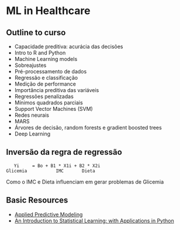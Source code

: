# ML in Healthcare

## Outline to curso

- Capacidade preditiva: acurácia das decisões
- Intro to R and Python
- Machine Learning models
- Sobreajustes
- Pré-processamento de dados
- Regressão e classificação
- Medição de performance
- Importância preditiva das variáveis
- Regressões penalizadas
- Mínimos quadrados parciais
- Support Vector Machines (SVM)
- Redes neurais
- MARS
- Árvores de decisão, random forests e gradient boosted trees
- Deep Learning

## Inversão da regra de regressão

```
   Yi     = Bo + B1 * X1i + B2 * X2i
Glicemia           IMC       Dieta
```

Como o IMC e Dieta influenciam em gerar problemas de Glicemia

## Basic Resources

- [Applied Predictive Modeling](https://www.goodreads.com/en/book/show/17299542)
- [An Introduction to Statistical Learning: with Applications in Python](https://www.goodreads.com/book/show/178815107-an-introduction-to-statistical-learning)
